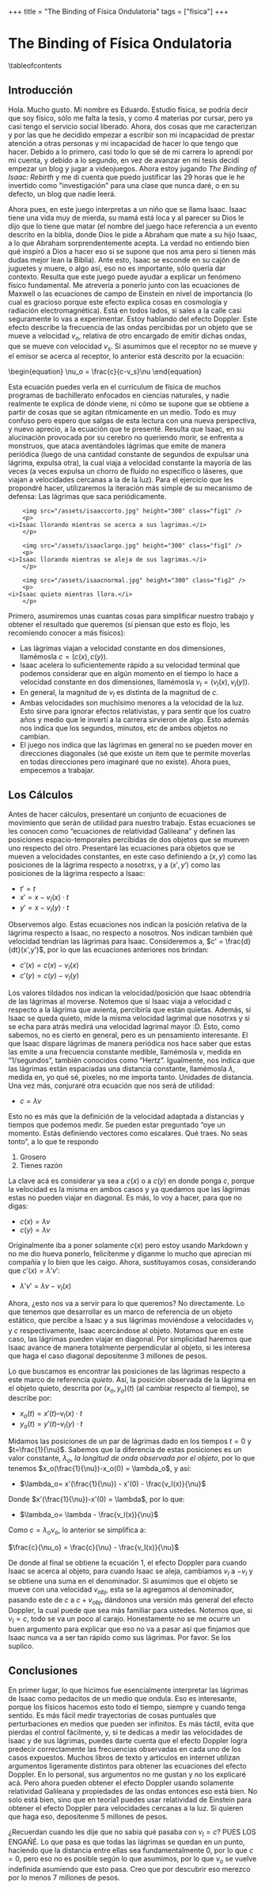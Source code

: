 +++
title = "The Binding of Física Ondulatoria"
tags = ["fisica"]
+++

# The Binding of Física Ondulatoria

\tableofcontents 

## Introducción

Hola. Mucho gusto. Mi nombre es Eduardo. Estudio física, se podría decir que soy físico, sólo me falta la tesis, y como 4 materias por cursar, pero ya casi tengo el servicio social liberado. Ahora, dos cosas que me caracterizan y por las que he decidido empezar a escribir son mi incapacidad de prestar atención a otras personas y mi incapacidad de hacer lo que tengo que hacer. Debido a lo primero, casi todo lo que sé de mi carrera lo aprendí por mi cuenta, y debido a lo segundo, en vez de avanzar en mi tesis decidí empezar un blog y jugar a videojuegos. Ahora estoy jugando _The Binding of Isaac: Rebirth_ y me di cuenta que puedo justificar las 29 horas que le he invertido como "investigación" para una clase que nunca daré, o en su defecto, un blog que nadie leerá.

Ahora pues, en este juego interpretas a un niño que se llama Isaac. Isaac tiene una vida muy de mierda, su mamá está loca y al parecer su Dios le dijo que lo tiene que matar (el nombre del juego hace referencia a un evento descrito en la biblia, donde Dios le pide a Abraham que mate a su hijo Isaac, a lo que Abraham sorprendentemente acepta. La verdad no entiendo bien qué inspiró a Dios a hacer eso si se supone que nos ama pero si tienen más dudas mejor lean la Biblia). Ante esto, Isaac se esconde en su cajón de juguetes y muere, o algo así, eso no es importante, sólo quería dar contexto.
Resulta que este juego puede ayudar a explicar un fenómeno físico fundamental. Me atrevería a ponerlo junto con las ecuaciones de Maxwell o las ecuaciones de campo de Einstein en nivel de importancia (lo cual es gracioso porque este efecto explica cosas en cosmología y radiación electromagnética). Está en todos lados, si sales a la calle casi seguramente lo vas a experimentar. Estoy hablando del efecto Doppler. Este efecto describe la frecuencia de las ondas percibidas por un objeto que se mueve a velocidad $v_o$, relativa de otro encargado de emitir dichas ondas, que se mueve con velocidad $v_s$. Si asumimos que el receptor no se mueve y el emisor se acerca al receptor, lo anterior está descrito por la ecuación:

\begin{equation}
\nu_o = \frac{c}{c-v_s}\nu
\end{equation}

Esta ecuación puedes verla en el currículum de física de muchos programas de bachillerato enfocados en ciencias naturales, y nadie realmente te explica de dónde viene, ni cómo se supone que se obtiene a partir de cosas que se agitan rítmicamente en un medio. Todo es muy confuso pero espero que salgas de esta lectura con una nueva perspectiva, y nuevo aprecio, a la ecuación que te presenté. Resulta que Isaac, en su alucinación provocada por su cerebro no queriendo morir, se enfrenta a monstruos, que ataca aventándoles lágrimas que emite de manera periódica (luego de una cantidad constante de segundos de expulsar una lágrima, expulsa otra), la cual viaja a velocidad constante la mayoría de las veces (a veces expulsa un chorro de fluido no específico o láseres, que viajan a velocidades cercanas a la de la luz). Para el ejercicio que les propondré hacer, utilizaremos la iteración más simple de su mecanismo de defensa: Las lágrimas que saca periódicamente.

~~~
    <img src="/assets/isaaccorto.jpg" height="300" class="fig1" />
    <p>
<i>Isaac llorando mientras se acerca a sus lagrimas.</i>
    </p>

~~~

~~~
    <img src="/assets/isaaclargo.jpg" height="300" class="fig1" />
    <p>
<i>Isaac llorando mientras se aleja de sus lagrimas.</i>
    </p>

~~~

~~~
    <img src="/assets/isaacnormal.jpg" height="300" class="fig2" />
    <p>
<i>Isaac quieto mientras llora.</i>
    </p>

~~~



Primero, asumiremos unas cuantas cosas para simplificar nuestro trabajo y obtener el resultado que queremos (si piensan que esto es flojo, les recomiendo conocer a más físicos):	
* Las lágrimas viajan a velocidad constante en dos dimensiones, llamémosla $c = (c(x),c(y))$.
* Isaac acelera lo suficientemente rápido a su velocidad terminal que podemos considerar que en algún momento en el tiempo lo hace a velocidad constante en dos dimensiones, llamémosla $v_I = (v_I(x),v_I(y))$.
* En general, la magnitud de $v_I$ es distinta de la magnitud de $c$.
* Ambas velocidades son muchísimo menores a la velocidad de la luz. Esto sirve para ignorar efectos relativistas, y para sentir que los cuatro años y medio que le invertí a la carrera sirvieron de algo. Esto además nos indica que los segundos, minutos, etc de ambos objetos no cambian.
* El juego nos indica que las lágrimas en general no se pueden mover en direcciones diagonales (sé que existe un item que te permite moverlas en todas direcciones pero imaginaré que no existe).
Ahora pues, empecemos a trabajar.

## Los Cálculos

Antes de hacer cálculos, presentaré un conjunto de ecuaciones de movimiento que serán de utilidad para nuestro trabajo. Estas ecuaciones se les conocen como “ecuaciones de relatividad Galileana” y definen las posiciones espacio-temporales percibidas de dos objetos que se mueven uno respecto del otro. Presentaré las ecuaciones para objetos que se mueven a velocidades constantes, en este caso definiendo a $(x,y)$ como las posiciones de la lágrima respecto a nosotrxs, y a $(x', y')$ como las posiciones de la lágrima respecto a Isaac: 


* $t' = t$
* $x' = x-v_I(x)\cdot t$
* $y' = x-v_I(y)\cdot t$

Observemos algo. Estas ecuaciones nos indican la posición relativa de la lágrima respecto a Isaac, no respecto a nosotros. Nos indican también qué velocidad tendrían las lágrimas para Isaac. Consideremos a, $c' = \frac{d}{dt}(x',y')$, por lo que las ecuaciones anteriores nos brindan:

* $c'(x) = c(x)-v_I(x)$
* $c'(y) = c(y)-v_I(y)$

Los valores tildados nos indican la velocidad/posición que Isaac obtendría de las lágrimas al moverse. Notemos que si Isaac viaja a velocidad $c$ respecto a la lágrima que avienta, percibiría que están quietas. Además, si Isaac se queda quieto, mide la misma velocidad lagrimal que nosotrxs y si se echa para atrás medirá una velocidad lagrimal mayor :D. Esto, como sabemos, no es cierto en general, pero es un pensamiento interesante.
El que Isaac dispare lágrimas de manera periódica nos hace saber que estas las emite a una frecuencia constante medible, llamémosla $\nu$, medida en “1/segundos”, también conocidos como “Hertz”. Igualmente, nos indica que las lágrimas están espaciadas una distancia constante, llamémosla $\lambda$, medida en, yo qué sé, pixeles, no me importa tanto. Unidades de distancia. Una vez más, conjuraré otra ecuación que nos será de utilidad:

* $c = {\lambda}{\nu}$

Esto no es más que la definición de la velocidad adaptada a distancias y tiempos que podemos medir. Se pueden estar preguntado “oye un momento. Estás definiendo vectores como escalares. Qué traes. No seas tonto”, a lo que te respondo 

1. Grosero
2. Tienes razón

La clave acá es considerar ya sea a $c(x)$ o a $c(y)$ en donde ponga $c$, porque la velocidad es la misma en ambos casos y ya quedamos que las lágrimas estas no pueden viajar en diagonal. Es más, lo voy a hacer, para que no digas:

* $c(x) = \lambda\nu$
* $c(y) = \lambda\nu$

Originalmente iba a poner solamente $c(x)$ pero estoy usando Markdown y no me dio hueva ponerlo, felicítenme y díganme lo mucho que aprecian mi compañía y lo bien que les caigo. Ahora, sustituyamos cosas, considerando que $c'(x)=\lambda'\nu'$:

* $\lambda'\nu'= \lambda\nu-v_I(x)$

Ahora, ¿esto nos va a servir para lo que queremos? No directamente. Lo que tenemos que desarrollar es un marco de referencia de un objeto estático, que percibe a Isaac y a sus lágrimas moviéndose a velocidades $v_I$ y $c$ respectivamente, Isaac acercándose al objeto. Notamos que en este caso, las lágrimas pueden viajar en diagonal. Por simplicidad haremos que Isaac avance de manera totalmente perpendicular al objeto, si les interesa que haga el caso diagonal depositenme 3 millones de pesos.

 Lo que buscamos es encontrar las posiciones de las lágrimas respecto a este marco de referencia _quieto_. Así, la posición observada de la lágrima en el objeto quieto, descrita por $(x_o,y_o)(t)$ (al cambiar respecto al tiempo), se describe por:

* $x_o(t) = x'(t) – v_I(x)\cdot t$
* $y_o(t) = y'(t) – v_I(y)\cdot t$

Midamos las posiciones de un par de lágrimas dado en los tiempos $t=0$ y $t=\frac{1}{\nu}$. Sabemos que la diferencia de estas posiciones es un valor constante, $\lambda_o$, _la longitud de onda observada por el objeto_, por lo que tenemos $x_o(\frac{1}{\nu})-x_o(0) = \lambda_o$, y así:

* $\lambda_o= x'(\frac{1}{\nu}) - x'(0) - \frac{v_I(x)}{\nu}$

Donde $x'(\frac{1}{\nu})-x'(0) = \lambda$, por lo que:

* $\lambda_o= \lambda - \frac{v_I(x)}{\nu}$

Como $c = \lambda_o\nu_o$, lo anterior se simplifica a:

$\frac{c}{\nu_o} = \frac{c}{\nu} - \frac{v_I(x)}{\nu}$

De donde al final se obtiene la ecuación 1, el efecto Doppler para cuando Isaac se acerca al objeto, para cuando Isaac se aleja, cambiamos $v_I$ a $-v_I$ y se obtiene una suma en el denominador. Si asumimos que el objeto se mueve con una velocidad $v_{obj}$, esta se la agregamos al denominador, pasando este de $c$ a $c + v_{obj}$, dándonos una versión más general del efecto Doppler, la cual puede que sea más familiar para ustedes. Notemos que, si $v_I = c$, todo se va un poco al carajo. Honestamente no se me ocurre un buen argumento para explicar que eso no va a pasar así que finjamos que Isaac nunca va a ser tan rápido como sus lágrimas. Por favor. Se los suplico.

## Conclusiones

En primer lugar, lo que hicimos fue esencialmente interpretar las lágrimas de Isaac como pedacitos de un medio que ondula. Eso es interesante, porque los físicos hacemos esto todo el tiempo, siempre y cuando tenga sentido. Es más fácil medir trayectorias de cosas puntuales que perturbaciones en medios que pueden ser infinitos. Es más táctil, evita que pierdas el control fácilmente, y, si te dedicas a medir las velocidades de Isaac y de sus lágrimas, puedes darte cuenta que el efecto Doppler logra predecir correctamente las frecuencias observadas en cada uno de los casos expuestos.
Muchos libros de texto y artículos en internet utilizan argumentos ligeramente distintos para obtener las ecuaciones del efecto Doppler. En lo personal, sus argumentos no me gustan y no los explicaré acá. Pero ahora pueden obtener el efecto Doppler usando solamente relatividad Galileana y propiedades de las ondas entonces eso está bien. No solo está bien, sino que en teoría1 puedes usar relatividad de Einstein para obtener el efecto Doppler para velocidades cercanas a la luz. Si quieren que haga eso, depositenme 5 millones de pesos.

¿Recuerdan cuando les dije que no sabía qué pasaba con $v_I = c$? PUES LOS ENGAÑÉ. Lo que pasa es que todas las lágrimas se quedan en un punto, haciendo que la distancia entre ellas sea fundamentalmente 0, por lo que $c = 0$, pero eso no es posible según lo que asumimos, por lo que $\nu_o$ se vuelve indefinida asumiendo que esto pasa. Creo que por descubrir eso merezco por lo menos 7 millones de pesos.